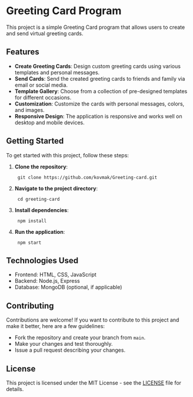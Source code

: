 # Greeting Card Program

This project is a simple Greeting Card program that allows users to create and send virtual greeting cards.

## Features

- **Create Greeting Cards**: Design custom greeting cards using various templates and personal messages.
- **Send Cards**: Send the created greeting cards to friends and family via email or social media.
- **Template Gallery**: Choose from a collection of pre-designed templates for different occasions.
- **Customization**: Customize the cards with personal messages, colors, and images.
- **Responsive Design**: The application is responsive and works well on desktop and mobile devices.

## Getting Started

To get started with this project, follow these steps:

1. **Clone the repository**:
   ```
    git clone https://github.com/kovmak/Greeting-card.git
   ```

2. **Navigate to the project directory**:
   ```
    cd greeting-card
   ```

3. **Install dependencies**:
   ```
    npm install
   ```

4. **Run the application**:
   ```
    npm start
   ```

## Technologies Used

- Frontend: HTML, CSS, JavaScript
- Backend: Node.js, Express
- Database: MongoDB (optional, if applicable)

## Contributing

Contributions are welcome! If you want to contribute to this project and make it better, here are a few guidelines:

- Fork the repository and create your branch from `main`.
- Make your changes and test thoroughly.
- Issue a pull request describing your changes.

## License

This project is licensed under the MIT License - see the [LICENSE](LICENSE) file for details.
